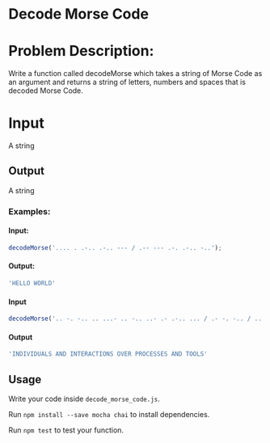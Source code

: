 # Decode Morse Code


# Problem Description:

Write a function called decodeMorse which takes a string of Morse Code as an argument and returns a string of letters, numbers and spaces that is decoded Morse Code.

# Input

A string

## Output

A string

### Examples:

#### Input:

```js
decodeMorse('.... . .-.. .-.. --- / .-- --- .-. .-.. -..');
```

#### Output:

```js
'HELLO WORLD'
```

#### Input

```js
decodeMorse('.. -. -.. .. ...- .. -.. ..- .- .-.. ... / .- -. -.. / .. -. - . .-. .- -.-. - .. --- -. ... / --- ...- . .-. / .--. .-. --- -.-. . ... ... . ... / .- -. -.. / - --- --- .-.. ...')
```

#### Output

```js
'INDIVIDUALS AND INTERACTIONS OVER PROCESSES AND TOOLS'
```

## Usage

Write your code inside `decode_morse_code.js`.

Run `npm install --save mocha chai` to install dependencies. 

Run `npm test` to test your function.
